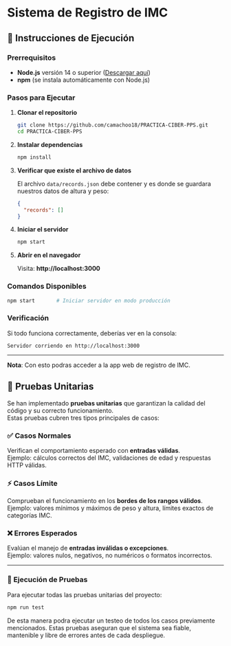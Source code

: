 # Sistema de Registro de IMC

## 🚀 Instrucciones de Ejecución

### Prerrequisitos

- **Node.js** versión 14 o superior ([Descargar aquí](https://nodejs.org/))
- **npm** (se instala automáticamente con Node.js)

### Pasos para Ejecutar

1. **Clonar el repositorio**
   ```bash
   git clone https://github.com/camachoo18/PRACTICA-CIBER-PPS.git
   cd PRACTICA-CIBER-PPS
   ```

2. **Instalar dependencias**
   ```bash
   npm install
   ```

3. **Verificar que existe el archivo de datos**
   
   El archivo `data/records.json` debe contener y es donde se guardara nuestros datos de altura y peso:
   ```json
   {
     "records": []
   }
   ```

4. **Iniciar el servidor**
   ```bash
   npm start
   ```

5. **Abrir en el navegador**
   
   Visita: **http://localhost:3000**

### Comandos Disponibles

```bash
npm start       # Iniciar servidor en modo producción
```

### Verificación

Si todo funciona correctamente, deberías ver en la consola:
```
Servidor corriendo en http://localhost:3000
```

---

**Nota**: Con esto podras acceder a la app web de registro de IMC.

## 🧪 Pruebas Unitarias

Se han implementado **pruebas unitarias** que garantizan la calidad del código y su correcto funcionamiento.  
Estas pruebas cubren tres tipos principales de casos:

### ✅ Casos Normales
Verifican el comportamiento esperado con **entradas válidas**.  
Ejemplo: cálculos correctos del IMC, validaciones de edad y respuestas HTTP válidas.

### ⚡ Casos Límite
Comprueban el funcionamiento en los **bordes de los rangos válidos**.  
Ejemplo: valores mínimos y máximos de peso y altura, límites exactos de categorías IMC.

### ❌ Errores Esperados
Evalúan el manejo de **entradas inválidas o excepciones**.  
Ejemplo: valores nulos, negativos, no numéricos o formatos incorrectos.

---

### 🚀 Ejecución de Pruebas

Para ejecutar todas las pruebas unitarias del proyecto:

```bash
npm run test
```
De esta manera podra ejecutar un testeo de todos los casos previamente mencionados. Estas pruebas aseguran que el sistema sea fiable, mantenible y libre de errores antes de cada despliegue.
